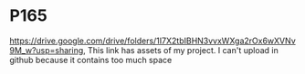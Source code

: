 # P165
https://drive.google.com/drive/folders/1I7X2tbIBHN3vvxWXga2rOx6wXVNv9M_w?usp=sharing, This link has assets of my project. I can't upload in github because it contains too much space
